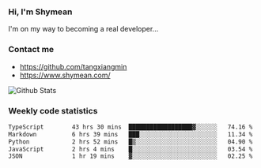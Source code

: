 ### Hi, I'm Shymean

I'm on my way to becoming a real developer...

### Contact me

- <https://github.com/tangxiangmin>
- <https://www.shymean.com/>

![Github Stats](https://github-readme-stats.vercel.app/api?username=tangxiangmin&show_icons=true&theme=dark)


###  Weekly code statistics

<!--START_SECTION:waka-->

```txt
TypeScript        43 hrs 30 mins  ██████████████████▓░░░░░░   74.16 %
Markdown          6 hrs 39 mins   ███░░░░░░░░░░░░░░░░░░░░░░   11.34 %
Python            2 hrs 52 mins   █▒░░░░░░░░░░░░░░░░░░░░░░░   04.90 %
JavaScript        2 hrs 4 mins    █░░░░░░░░░░░░░░░░░░░░░░░░   03.54 %
JSON              1 hr 19 mins    ▓░░░░░░░░░░░░░░░░░░░░░░░░   02.25 %
```

<!--END_SECTION:waka-->